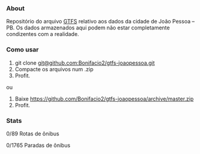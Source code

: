 ### About ###

Repositório do arquivo [GTFS](https://developers.google.com/transit/gtfs/reference) relativo aos dados da cidade de João Pessoa – PB. Os dados armazenados aqui podem não estar completamente condizentes  com a realidade.

### Como usar ###

1. git clone [git@github.com:Bonifacio2/gtfs-joaopessoa.git]()
2. Compacte os arquivos num .zip
3. Profit.

ou

1. Baixe https://github.com/Bonifacio2/gtfs-joaopessoa/archive/master.zip
2. Profit.

### Stats ###

0/89 Rotas de ônibus

0/1765 Paradas de ônibus
